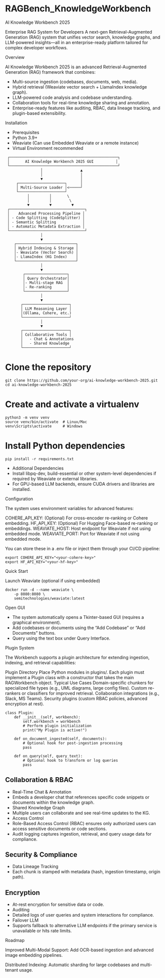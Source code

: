 # RAGBench_KnowledgeWorkbench

AI Knowledge Workbench 2025

Enterprise RAG System for Developers
A next-gen Retrieval-Augmented Generation (RAG) system that unifies vector search, knowledge graphs, and LLM-powered insights—all in an enterprise-ready platform tailored for complex developer workflows.

Overview

AI Knowledge Workbench 2025 is an advanced Retrieval-Augmented Generation (RAG) framework that combines:

* Multi-source ingestion (codebases, documents, web, media).
* Hybrid retrieval (Weaviate vector search + LlamaIndex knowledge graph).
* LLM-powered code analysis and codebase understanding.
* Collaboration tools for real-time knowledge sharing and annotation.
* Enterprise-ready features like auditing, RBAC, data lineage tracking, and plugin-based extensibility.

Installation

* Prerequisites
* Python 3.9+
* Weaviate (Can use Embedded Weaviate or a remote instance)
* Virtual Environment recommended

```
 ┌─────────────────────────────────────────────────┐
 │       AI Knowledge Workbench 2025 GUI          │
 └─────────────────────────────────────────────────┘
                │                 ▲
                │                 │
                ▼                 │
     ┌─────────────────────┐      │
     │ Multi-Source Loader │<─────┘
     └─────────────────────┘
          │         │       \
          │         │        \
          ▼         ▼         ▼
 ┌──────────────────────────────────┐
 │    Advanced Processing Pipeline │
 │ - Code Splitting (CodeSplitter) │
 │ - Semantic Splitting            │
 │ - Automatic Metadata Extraction │
 └──────────────────────────────────┘
                │
                ▼
    ┌───────────────────────────┐
    │ Hybrid Indexing & Storage │
    │- Weaviate (Vector Search) │
    │- LlamaIndex (KG Index)    │
    └───────────────────────────┘
                │
                ▼
        ┌───────────────────┐
        │ Query Orchestrator│
        │- Multi-stage RAG  │
        │- Re-ranking       │
        └───────────────────┘
                │
                ▼
       ┌─────────────────────┐
       │ LLM Reasoning Layer │
       │(Ollama, Cohere, etc.) 
       └─────────────────────┘
                │
                ▼
       ┌─────────────────────┐
       │ Collaborative Tools │
       │   - Chat & Annotations
       │   - Shared Knowledge 
       └─────────────────────┘
```

# Clone the repository
```
git clone https://github.com/your-org/ai-knowledge-workbench-2025.git
cd ai-knowledge-workbench-2025
```

# Create and activate a virtualenv
```
python3 -m venv venv
source venv/bin/activate  # Linux/Mac
venv\Scripts\activate     # Windows
```

# Install Python dependencies
```
pip install -r requirements.txt
```
* Additional Dependencies
* Install libpq-dev, build-essential or other system-level dependencies if required by Weaviate or external libraries.
* For GPU-based LLM backends, ensure CUDA drivers and libraries are installed.

Configuration

The system uses environment variables for advanced features:

COHERE_API_KEY: (Optional) For cross-encoder re-ranking or Cohere embedding.
HF_API_KEY: (Optional) For Hugging Face-based re-ranking or embeddings.
WEAVIATE_HOST: Host endpoint for Weaviate if not using embedded mode.
WEAVIATE_PORT: Port for Weaviate if not using embedded mode.

You can store these in a .env file or inject them through your CI/CD pipeline:

```
export COHERE_API_KEY="<your-cohere-key>"
export HF_API_KEY="<your-hf-key>"
```

Quick Start

Launch Weaviate (optional if using embedded)


```
docker run -d --name weaviate \
    -p 8080:8080 \
    semitechnologies/weaviate:latest
```

Open GUI
* The system automatically opens a Tkinter-based GUI (requires a graphical environment).
* Add codebases or documents using the “Add Codebase” or “Add Documents” buttons.
* Query using the text box under Query Interface.

Plugin System

The Workbench supports a plugin architecture for extending ingestion, indexing, and retrieval capabilities:

Plugin Directory
Place Python modules in plugins/. Each plugin must implement a Plugin class with a constructor that takes the main RAGWorkbench object.
Typical Use Cases
Domain-specific chunkers for specialized file types (e.g., UML diagrams, large config files).
Custom re-rankers or classifiers for improved retrieval.
Collaboration integrations (e.g., Slack, MS Teams).
Security plugins (custom RBAC policies, advanced encryption at rest).

```
class Plugin:
    def __init__(self, workbench):
        self.workbench = workbench
        # Perform plugin initialization
        print("My Plugin is active!")

    def on_document_ingested(self, documents):
        # Optional hook for post-ingestion processing
        pass

    def on_query(self, query_text):
        # Optional hook to transform or log queries
        pass
```

## Collaboration & RBAC

* Real-Time Chat & Annotation
* Embeds a developer chat that references specific code snippets or documents within the knowledge graph.
* Shared Knowledge Graph
* Multiple users can collaborate and see real-time updates to the KG.
* Access Control
* Role-Based Access Control (RBAC) ensures only authorized users can access sensitive documents or code sections.
* Audit logging captures ingestion, retrieval, and query usage data for compliance.

## Security & Compliance

* Data Lineage Tracking
* Each chunk is stamped with metadata (hash, ingestion timestamp, origin path).

## Encryption
* At-rest encryption for sensitive data or code.
* Auditing
* Detailed logs of user queries and system interactions for compliance.
* Failover LLM
* Supports fallback to alternative LLM endpoints if the primary service is unavailable or hits rate limits.

Roadmap

Improved Multi-Modal Support:
Add OCR-based ingestion and advanced image embedding pipelines.

Distributed Indexing:
Automatic sharding for large codebases and multi-tenant usage.
